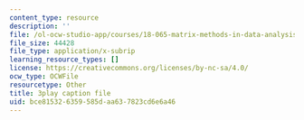 ```yaml
---
content_type: resource
description: ''
file: /ol-ocw-studio-app/courses/18-065-matrix-methods-in-data-analysis-signal-processing-and-machine-learning-spring-2018/bce815326359585daa637823cd6e6a46_hwDRfkPSXng.vtt
file_size: 44428
file_type: application/x-subrip
learning_resource_types: []
license: https://creativecommons.org/licenses/by-nc-sa/4.0/
ocw_type: OCWFile
resourcetype: Other
title: 3play caption file
uid: bce81532-6359-585d-aa63-7823cd6e6a46
---
```

